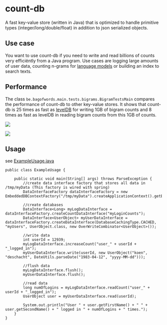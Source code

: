 count-db
========

A fast key-value store (written in Java) that is optimized to handle primitive types (integer/long/double/float) in addition to json serialized objects. 

## Use case

You want to use count-db if you need to write and read billions of counts very efficiëntly from a Java program. Use cases are logging large amounts of user data, counting n-grams for [language models](http://en.wikipedia.org/wiki/Language_model) or building an index to search texts.

## Performance

The class ``be.bagofwords.main.tests.bigrams.BigramTestsMain`` compares the performance of count-db to other key-value stores. It shows that count-db is 25 times as fast as [levelDB](https://github.com/google/leveldb) for writing 1GB of bigram counts and 8 times as fast as levelDB in reading bigram counts from this 1GB of counts.


![](https://raw.githubusercontent.com/koendeschacht/count-db/master/doc/batch_writes.png)

![](https://raw.githubusercontent.com/koendeschacht/count-db/master/doc/batch_reads.png)


## Usage

see [ExampleUsage.java](https://github.com/koendeschacht/count-db/blob/master/src/main/java/be/bagofwords/main/ExampleUsage.java)

```
public class ExampleUsage {

    public static void main(String[] args) throws ParseException {
        //create data interface factory that stores all data in /tmp/myData (This factory is wired with spring)
        DataInterfaceFactory dataInterfaceFactory = new EmbeddedDBContextFactory("/tmp/myData").createApplicationContext().getBean(DataInterfaceFactory.class);

        //create databases
        DataInterface<Long> myLogDataInterface = dataInterfaceFactory.createCountDataInterface("myLoginCounts");
        DataInterface<UserObject> myUserDataInterface = dataInterfaceFactory.createDataInterface(DatabaseCachingType.CACHED, "myUsers", UserObject.class, new OverWriteCombinator<UserObject>());

        //write data
        int userId = 12939;
        myLogDataInterface.increaseCount("user_" + userId + "_logged_in");
        myUserDataInterface.write(userId, new UserObject("koen", "deschacht", DateUtils.parseDate("1983-04-12", "yyyy-MM-dd")));

        //flush data
        myLogDataInterface.flush();
        myUserDataInterface.flush();

        //read data
        long numOfLogins = myLogDataInterface.readCount("user_" + userId + "_logged_in");
        UserObject user = myUserDataInterface.read(userId);

        System.out.println("User " + user.getFirstName() + " " + user.getSecondName() + " logged in " + numOfLogins + " times.");
    }
}
```

